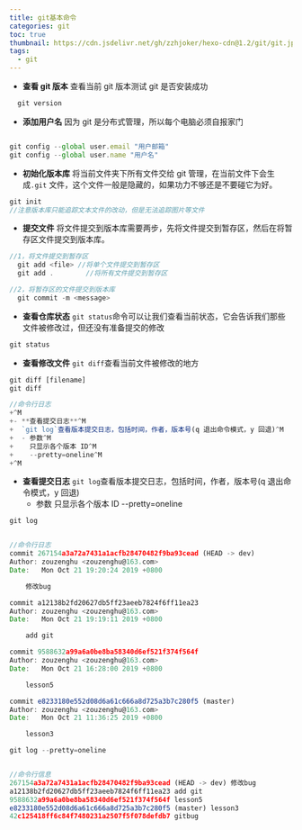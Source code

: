 ```yaml
---
title: git基本命令
categories: git
toc: true
thumbnail: https://cdn.jsdelivr.net/gh/zzhjoker/hexo-cdn@1.2/git/git.jpg
tags:
  - git
---
```


- **查看 git 版本**
  查看当前 git 版本测试 git 是否安装成功

```javascript
  git version
```

- **添加用户名**
  因为 git 是分布式管理，所以每个电脑必须自报家门

```javascript

git config --global user.email "用户邮箱"
git config --global user.name "用户名"

```

- **初始化版本库**
  将当前文件夹下所有文件交给 git 管理，在当前文件下会生成`.git` 文件，这个文件一般是隐藏的，如果功力不够还是不要碰它为好。

```javascript
git init
//注意版本库只能追踪文本文件的改动，但是无法追踪图片等文件
```

- **提交文件**
  将文件提交到版本库需要两步，先将文件提交到暂存区，然后在将暂存区文件提交到版本库。

```javascript
//1，将文件提交到暂存区
  git add <file> //将单个文件提交到暂存区
  git add .        //将所有文件提交到暂存区

//2，将暂存区的文件提交到版本库
  git commit -m <message>
```

- **查看仓库状态**
  `git status`命令可以让我们查看当前状态，它会告诉我们那些文件被修改过，但还没有准备提交的修改

```javascript
git status
```

- **查看修改文件**
  `git diff`查看当前文件被修改的地方

```javascript
git diff [filename]
git diff

//命令行日志
+^M
+- **查看提交日志**^M
+  `git log`查看版本提交日志，包括时间，作者，版本号(q 退出命令模式，y 回退)^M
+  - 参数^M
+    只显示各个版本 ID^M
+    --pretty=oneline^M
+^M
```

- **查看提交日志**
  `git log`查看版本提交日志，包括时间，作者，版本号(q 退出命令模式，y 回退)
  - 参数
    只显示各个版本 ID
    --pretty=oneline

```javascript
git log


//命令行日志
commit 267154a3a72a7431a1acfb28470482f9ba93cead (HEAD -> dev)
Author: zouzenghu <zouzenghu@163.com>
Date:   Mon Oct 21 19:20:24 2019 +0800

    修改bug

commit a12138b2fd20627db5ff23aeeb7824f6ff11ea23
Author: zouzenghu <zouzenghu@163.com>
Date:   Mon Oct 21 19:19:11 2019 +0800

    add git

commit 9588632a99a6a0be8ba58340d6ef521f374f564f
Author: zouzenghu <zouzenghu@163.com>
Date:   Mon Oct 21 16:28:00 2019 +0800

    lesson5

commit e8233180e552d08d6a61c666a8d725a3b7c280f5 (master)
Author: zouzenghu <zouzenghu@163.com>
Date:   Mon Oct 21 11:36:25 2019 +0800

    lesson3
```

```javascript
git log --pretty=oneline


//命令行信息
267154a3a72a7431a1acfb28470482f9ba93cead (HEAD -> dev) 修改bug
a12138b2fd20627db5ff23aeeb7824f6ff11ea23 add git
9588632a99a6a0be8ba58340d6ef521f374f564f lesson5
e8233180e552d08d6a61c666a8d725a3b7c280f5 (master) lesson3
42c125418ff6c84f7480231a2507f5f078defdb7 gitbug
```
